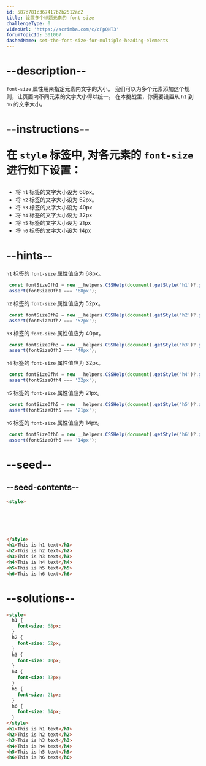 ```yaml
---
id: 587d781c367417b2b2512ac2
title: 设置多个标题元素的 font-size
challengeType: 0
videoUrl: 'https://scrimba.com/c/cPpQNT3'
forumTopicId: 301067
dashedName: set-the-font-size-for-multiple-heading-elements
---
```


# --description--

`font-size` 属性用来指定元素内文字的大小。 我们可以为多个元素添加这个规则，让页面内不同元素的文字大小得以统一。 在本挑战里，你需要设置从 `h1` 到 `h6` 的文字大小。

# --instructions-- <p>在 <code>style</code> 标签中, 对各元素的 <code>font-size</code> 进行如下设置：</p>

  <ul>
    <li>将 <code>h1</code> 标签的文字大小设为 68px。</li>
    <li>将 <code>h2</code> 标签的文字大小设为 52px。</li>
    <li>将 <code>h3</code> 标签的文字大小设为 40px</li>
    <li>将 <code>h4</code> 标签的文字大小设为 32px</li>
    <li>将 <code>h5</code> 标签的文字大小设为 21px</li>
    <li>将 <code>h6</code> 标签的文字大小设为 14px</li>
  </ul>

# --hints--

`h1` 标签的 `font-size` 属性值应为 68px。

```js
 const fontSizeOfh1 = new __helpers.CSSHelp(document).getStyle('h1')?.getPropertyValue('font-size');
 assert(fontSizeOfh1 === '68px');
```

`h2` 标签的 `font-size` 属性值应为 52px。

```js
 const fontSizeOfh2 = new __helpers.CSSHelp(document).getStyle('h2')?.getPropertyValue('font-size');
 assert(fontSizeOfh2 === '52px');
```

`h3` 标签的 `font-size` 属性值应为 40px。

```js
 const fontSizeOfh3 = new __helpers.CSSHelp(document).getStyle('h3')?.getPropertyValue('font-size');
 assert(fontSizeOfh3 === '40px');
```

`h4` 标签的 `font-size` 属性值应为 32px。

```js
 const fontSizeOfh4 = new __helpers.CSSHelp(document).getStyle('h4')?.getPropertyValue('font-size');
 assert(fontSizeOfh4 === '32px');
```

`h5` 标签的 `font-size` 属性值应为 21px。

```js
 const fontSizeOfh5 = new __helpers.CSSHelp(document).getStyle('h5')?.getPropertyValue('font-size');
 assert(fontSizeOfh5 === '21px');
```

`h6` 标签的 `font-size` 属性值应为 14px。

```js
 const fontSizeOfh6 = new __helpers.CSSHelp(document).getStyle('h6')?.getPropertyValue('font-size');
 assert(fontSizeOfh6 === '14px');
```

# --seed--

## --seed-contents--

```html
<style>






</style>
<h1>This is h1 text</h1>
<h2>This is h2 text</h2>
<h3>This is h3 text</h3>
<h4>This is h4 text</h4>
<h5>This is h5 text</h5>
<h6>This is h6 text</h6>
```

# --solutions--

```html
<style>
  h1 {
    font-size: 68px;
  }
  h2 {
    font-size: 52px;
  }
  h3 {
    font-size: 40px;
  }
  h4 {
    font-size: 32px;
  }
  h5 {
    font-size: 21px;
  }
  h6 {
    font-size: 14px;
  }
</style>
<h1>This is h1 text</h1>
<h2>This is h2 text</h2>
<h3>This is h3 text</h3>
<h4>This is h4 text</h4>
<h5>This is h5 text</h5>
<h6>This is h6 text</h6>
```
